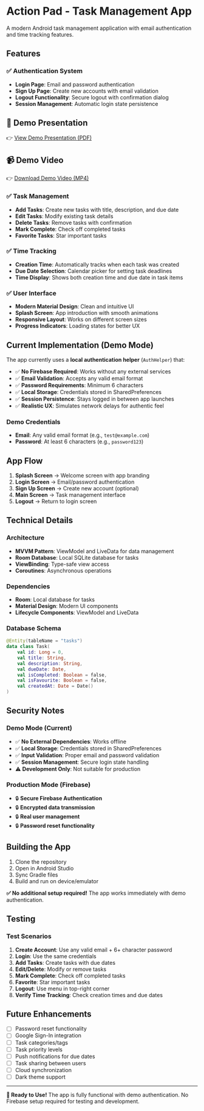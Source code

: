 # Action Pad - Task Management App

A modern Android task management application with email authentication and time tracking features.

## Features

### ✅ **Authentication System**
- **Login Page**: Email and password authentication
- **Sign Up Page**: Create new accounts with email validation
- **Logout Functionality**: Secure logout with confirmation dialog
- **Session Management**: Automatic login state persistence

## 📄 Demo Presentation

👉 [View Demo Presentation (PDF)](https://github.com/TarlanaVikas19/Action-Pad/blob/main/demo/Action-pad-presentation.pdf)

## 📹 Demo Video

👉 [Download Demo Video (MP4)](https://github.com/TarlanaVikas19/Action-Pad/raw/main/demo/Action-pad-demo-video.mp4)

### ✅ **Task Management**
- **Add Tasks**: Create new tasks with title, description, and due date
- **Edit Tasks**: Modify existing task details
- **Delete Tasks**: Remove tasks with confirmation
- **Mark Complete**: Check off completed tasks
- **Favorite Tasks**: Star important tasks

### ✅ **Time Tracking**
- **Creation Time**: Automatically tracks when each task was created
- **Due Date Selection**: Calendar picker for setting task deadlines
- **Time Display**: Shows both creation time and due date in task items

### ✅ **User Interface**
- **Modern Material Design**: Clean and intuitive UI
- **Splash Screen**: App introduction with smooth animations
- **Responsive Layout**: Works on different screen sizes
- **Progress Indicators**: Loading states for better UX

## Current Implementation (Demo Mode)

The app currently uses a **local authentication helper** (`AuthHelper`) that:
- ✅ **No Firebase Required**: Works without any external services
- ✅ **Email Validation**: Accepts any valid email format
- ✅ **Password Requirements**: Minimum 6 characters
- ✅ **Local Storage**: Credentials stored in SharedPreferences
- ✅ **Session Persistence**: Stays logged in between app launches
- ✅ **Realistic UX**: Simulates network delays for authentic feel

### **Demo Credentials**
- **Email**: Any valid email format (e.g., `test@example.com`)
- **Password**: At least 6 characters (e.g., `password123`)

## App Flow

1. **Splash Screen** → Welcome screen with app branding
2. **Login Screen** → Email/password authentication
3. **Sign Up Screen** → Create new account (optional)
4. **Main Screen** → Task management interface
5. **Logout** → Return to login screen

## Technical Details

### **Architecture**
- **MVVM Pattern**: ViewModel and LiveData for data management
- **Room Database**: Local SQLite database for tasks
- **ViewBinding**: Type-safe view access
- **Coroutines**: Asynchronous operations

### **Dependencies**
- **Room**: Local database for tasks
- **Material Design**: Modern UI components
- **Lifecycle Components**: ViewModel and LiveData

### **Database Schema**
```kotlin
@Entity(tableName = "tasks")
data class Task(
    val id: Long = 0,
    val title: String,
    val description: String,
    val dueDate: Date,
    val isCompleted: Boolean = false,
    val isFavourite: Boolean = false,
    val createdAt: Date = Date()
)
```

## Security Notes

### **Demo Mode (Current)**
- ✅ **No External Dependencies**: Works offline
- ✅ **Local Storage**: Credentials stored in SharedPreferences
- ✅ **Input Validation**: Proper email and password validation
- ✅ **Session Management**: Secure login state handling
- ⚠️ **Development Only**: Not suitable for production

### **Production Mode (Firebase)**
- 🔒 **Secure Firebase Authentication**
- 🔒 **Encrypted data transmission**
- 🔒 **Real user management**
- 🔒 **Password reset functionality**

## Building the App

1. Clone the repository
2. Open in Android Studio
3. Sync Gradle files
4. Build and run on device/emulator

**✅ No additional setup required!** The app works immediately with demo authentication.

## Testing

### **Test Scenarios**
1. **Create Account**: Use any valid email + 6+ character password
2. **Login**: Use the same credentials
3. **Add Tasks**: Create tasks with due dates
4. **Edit/Delete**: Modify or remove tasks
5. **Mark Complete**: Check off completed tasks
6. **Favorite**: Star important tasks
7. **Logout**: Use menu in top-right corner
8. **Verify Time Tracking**: Check creation times and due dates

## Future Enhancements

- [ ] Password reset functionality
- [ ] Google Sign-In integration
- [ ] Task categories/tags
- [ ] Task priority levels
- [ ] Push notifications for due dates
- [ ] Task sharing between users
- [ ] Cloud synchronization
- [ ] Dark theme support

---

**🎉 Ready to Use!** The app is fully functional with demo authentication. No Firebase setup required for testing and development. 